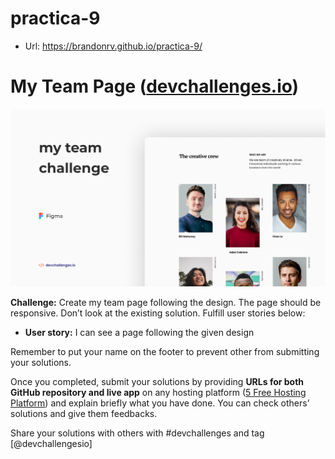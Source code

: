 # practica-9

- Url: https://brandonrv.github.io/practica-9/

# My Team Page ([devchallenges.io](https://devchallenges.io/))

![myTeamThumbnail](img/myTeamThumbnail.png)

**Challenge:** Create my team page following the design.
The page should be responsive. Don’t look at the existing solution. Fulfill user stories below:

- **User story:** I can see a page following the given design

Remember to put your name on the footer to prevent other from submitting your solutions.

Once you completed, submit your solutions by providing **URLs for both GitHub repository and live app** on any hosting platform ([5 Free Hosting Platform](https://devchallenges-blogs.web.app/Top-5-free-HOSTING-site)) and explain briefly what you have done. You can check others’ solutions and give them feedbacks.

Share your solutions with others with #devchallenges and tag [@devchallengesio]
